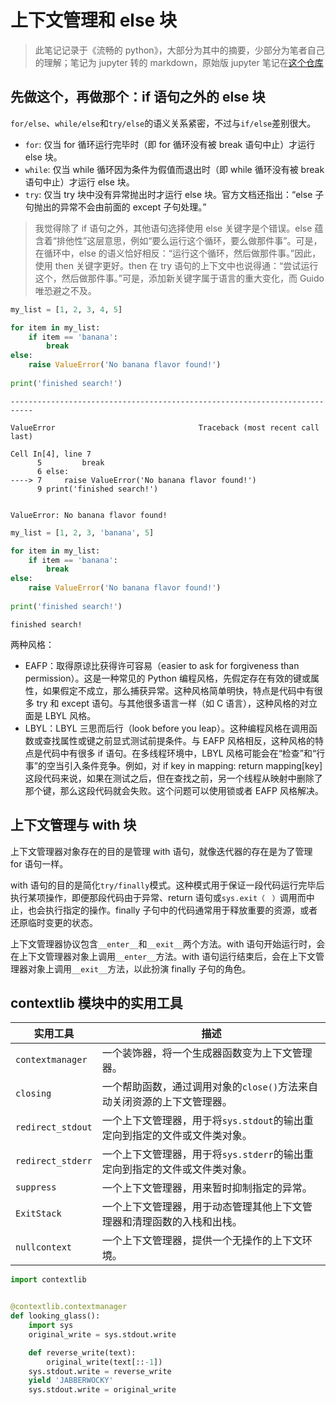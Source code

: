 # 上下文管理和 else 块

> 此笔记记录于《流畅的 python》，大部分为其中的摘要，少部分为笔者自己的理解；笔记为 jupyter 转的 markdown，原始版 jupyter 笔记在[这个仓库](https://github.com/Justin3go/fluent-python-note)

## 先做这个，再做那个：if 语句之外的 else 块

`for/else`、`while/else`和`try/else`的语义关系紧密，不过与`if/else`差别很大。

- `for`: 仅当 for 循环运行完毕时（即 for 循环没有被 break 语句中止）才运行 else 块。
- `while`: 仅当 while 循环因为条件为假值而退出时（即 while 循环没有被 break 语句中止）才运行 else 块。
- `try`: 仅当 try 块中没有异常抛出时才运行 else 块。官方文档还指出：“else 子句抛出的异常不会由前面的 except 子句处理。”

> 我觉得除了 if 语句之外，其他语句选择使用 else 关键字是个错误。else 蕴含着“排他性”这层意思，例如“要么运行这个循环，要么做那件事”。可是，在循环中，else 的语义恰好相反：“运行这个循环，然后做那件事。”因此，使用 then 关键字更好。then 在 try 语句的上下文中也说得通：“尝试运行这个，然后做那件事。”可是，添加新关键字属于语言的重大变化，而 Guido 唯恐避之不及。


```python
my_list = [1, 2, 3, 4, 5]

for item in my_list:
    if item == 'banana':
        break
else:
    raise ValueError('No banana flavor found!')
  
print('finished search!')
```


    ---------------------------------------------------------------------------

    ValueError                                Traceback (most recent call last)

    Cell In[4], line 7
          5         break
          6 else:
    ----> 7     raise ValueError('No banana flavor found!')
          9 print('finished search!')
    

    ValueError: No banana flavor found!



```python
my_list = [1, 2, 3, 'banana', 5]

for item in my_list:
    if item == 'banana':
        break
else:
    raise ValueError('No banana flavor found!')
  
print('finished search!')
```

    finished search!
    

两种风格：

- EAFP：取得原谅比获得许可容易（easier to ask for forgiveness than permission）。这是一种常见的 Python 编程风格，先假定存在有效的键或属性，如果假定不成立，那么捕获异常。这种风格简单明快，特点是代码中有很多 try 和 except 语句。与其他很多语言一样（如 C 语言），这种风格的对立面是 LBYL 风格。
- LBYL：LBYL 三思而后行（look before you leap）。这种编程风格在调用函数或查找属性或键之前显式测试前提条件。与 EAFP 风格相反，这种风格的特点是代码中有很多 if 语句。在多线程环境中，LBYL 风格可能会在“检查”和“行事”的空当引入条件竞争。例如，对 if key in mapping: return mapping[key]这段代码来说，如果在测试之后，但在查找之前，另一个线程从映射中删除了那个键，那么这段代码就会失败。这个问题可以使用锁或者 EAFP 风格解决。

## 上下文管理与 with 块

上下文管理器对象存在的目的是管理 with 语句，就像迭代器的存在是为了管理 for 语句一样。

with 语句的目的是简化`try/finally`模式。这种模式用于保证一段代码运行完毕后执行某项操作，即便那段代码由于异常、return 语句或`sys.exit（　）`调用而中止，也会执行指定的操作。finally 子句中的代码通常用于释放重要的资源，或者还原临时变更的状态。

上下文管理器协议包含`__enter__`和`__exit__`两个方法。with 语句开始运行时，会在上下文管理器对象上调用`__enter__`方法。with 语句运行结束后，会在上下文管理器对象上调用`__exit__`方法，以此扮演 finally 子句的角色。

## contextlib 模块中的实用工具

| 实用工具           | 描述                                                         |
|------------------|------------------------------------------------------------|
| `contextmanager` | 一个装饰器，将一个生成器函数变为上下文管理器。                        |
| `closing`        | 一个帮助函数，通过调用对象的`close()`方法来自动关闭资源的上下文管理器。  |
| `redirect_stdout`| 一个上下文管理器，用于将`sys.stdout`的输出重定向到指定的文件或文件类对象。  |
| `redirect_stderr`| 一个上下文管理器，用于将`sys.stderr`的输出重定向到指定的文件或文件类对象。  |
| `suppress`       | 一个上下文管理器，用来暂时抑制指定的异常。                           |
| `ExitStack`      | 一个上下文管理器，用于动态管理其他上下文管理器和清理函数的入栈和出栈。      |
| `nullcontext`    | 一个上下文管理器，提供一个无操作的上下文环境。                         |



```python
import contextlib


@contextlib.contextmanager
def looking_glass():
    import sys
    original_write = sys.stdout.write

    def reverse_write(text):
        original_write(text[::-1])
    sys.stdout.write = reverse_write
    yield 'JABBERWOCKY'
    sys.stdout.write = original_write
```
